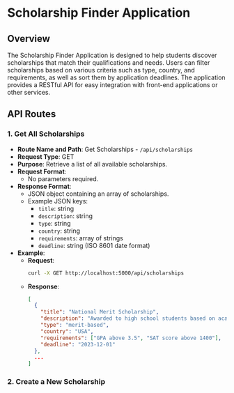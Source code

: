 # Scholarship Finder Application

## Overview
The Scholarship Finder Application is designed to help students discover scholarships that match their qualifications and needs. Users can filter scholarships based on various criteria such as type, country, and requirements, as well as sort them by application deadlines. The application provides a RESTful API for easy integration with front-end applications or other services.

## API Routes

### 1. Get All Scholarships
- **Route Name and Path**: Get Scholarships - `/api/scholarships`
- **Request Type**: GET
- **Purpose**: Retrieve a list of all available scholarships.
- **Request Format**: 
  - No parameters required.
- **Response Format**: 
  - JSON object containing an array of scholarships.
  - Example JSON keys:
    - `title`: string
    - `description`: string
    - `type`: string
    - `country`: string
    - `requirements`: array of strings
    - `deadline`: string (ISO 8601 date format)
- **Example**:
  - **Request**: 
    ```bash
    curl -X GET http://localhost:5000/api/scholarships
    ```
  - **Response**:
    ```json
    [
      {
        "title": "National Merit Scholarship",
        "description": "Awarded to high school students based on academic achievement.",
        "type": "merit-based",
        "country": "USA",
        "requirements": ["GPA above 3.5", "SAT score above 1400"],
        "deadline": "2023-12-01"
      },
      ...
    ]
    ```

### 2. Create a New Scholarship
